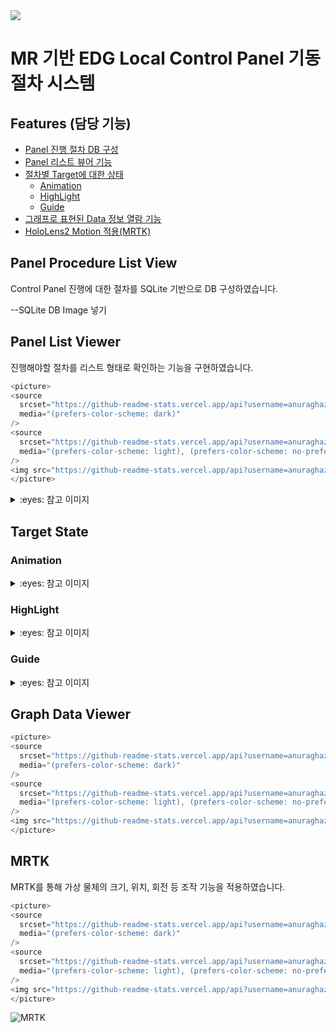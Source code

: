 <img src="https://capsule-render.vercel.app/api?type=waving&color=auto&height=200&section=header&text=CyberPlant-MR&fontSize=80" /> 

# MR 기반 EDG Local Control Panel 기동 절차 시스템

## Features (담당 기능)

-   [Panel 진행 절차 DB 구성](#panel-procedure-list-view)
-   [Panel 리스트 뷰어 기능](#panel-list-viewer)
-   [절차별 Target에 대한 상태](#target-state)
    -   [Animation](#animation)
    -   [HighLight](#highlight)
    -   [Guide](#guide)
-   [그래프로 표현된 Data 정보 열람 기능](#graph-data-viewer)
-   [HoloLens2 Motion 적용(MRTK)](#mrtk)
    
## Panel Procedure List View

Control Panel 진행에 대한 절차를 SQLite 기반으로 DB 구성하였습니다.

--SQLite DB Image 넣기

## Panel List Viewer

진행해야할 절차를 리스트 형태로 확인하는 기능을 구현하였습니다.

```c#
<picture>
<source 
  srcset="https://github-readme-stats.vercel.app/api?username=anuraghazra&show_icons=true&theme=dark"
  media="(prefers-color-scheme: dark)"
/>
<source
  srcset="https://github-readme-stats.vercel.app/api?username=anuraghazra&show_icons=true"
  media="(prefers-color-scheme: light), (prefers-color-scheme: no-preference)"
/>
<img src="https://github-readme-stats.vercel.app/api?username=anuraghazra&show_icons=true" />
</picture>
```

<details>
<summary>:eyes: 참고 이미지</summary>

<picture>
<source 
  srcset="https://github-readme-stats.vercel.app/api?username=anuraghazra&show_icons=true&theme=dark"
  media="(prefers-color-scheme: dark)"
/>
<source
  srcset="https://github-readme-stats.vercel.app/api?username=anuraghazra&show_icons=true"
  media="(prefers-color-scheme: light), (prefers-color-scheme: no-preference)"
/>
<img src="https://github-readme-stats.vercel.app/api?username=anuraghazra&show_icons=true" />
</picture>

</details>

## Target State

### Animation

<details>
<summary>:eyes: 참고 이미지</summary>

<picture>
<source 
  srcset="https://github-readme-stats.vercel.app/api?username=anuraghazra&show_icons=true&theme=dark"
  media="(prefers-color-scheme: dark)"
/>
<source
  srcset="https://github-readme-stats.vercel.app/api?username=anuraghazra&show_icons=true"
  media="(prefers-color-scheme: light), (prefers-color-scheme: no-preference)"
/>
<img src="https://github-readme-stats.vercel.app/api?username=anuraghazra&show_icons=true" />
</picture>

</details>

### HighLight

<details>
<summary>:eyes: 참고 이미지</summary>

<picture>
<source 
  srcset="https://github-readme-stats.vercel.app/api?username=anuraghazra&show_icons=true&theme=dark"
  media="(prefers-color-scheme: dark)"
/>
<source
  srcset="https://github-readme-stats.vercel.app/api?username=anuraghazra&show_icons=true"
  media="(prefers-color-scheme: light), (prefers-color-scheme: no-preference)"
/>
<img src="https://github-readme-stats.vercel.app/api?username=anuraghazra&show_icons=true" />
</picture>

</details>

### Guide

<details>
<summary>:eyes: 참고 이미지</summary>

<picture>
<source 
  srcset="https://github-readme-stats.vercel.app/api?username=anuraghazra&show_icons=true&theme=dark"
  media="(prefers-color-scheme: dark)"
/>
<source
  srcset="https://github-readme-stats.vercel.app/api?username=anuraghazra&show_icons=true"
  media="(prefers-color-scheme: light), (prefers-color-scheme: no-preference)"
/>
<img src="https://github-readme-stats.vercel.app/api?username=anuraghazra&show_icons=true" />
</picture>

</details>

## Graph Data Viewer

```c#
<picture>
<source 
  srcset="https://github-readme-stats.vercel.app/api?username=anuraghazra&show_icons=true&theme=dark"
  media="(prefers-color-scheme: dark)"
/>
<source
  srcset="https://github-readme-stats.vercel.app/api?username=anuraghazra&show_icons=true"
  media="(prefers-color-scheme: light), (prefers-color-scheme: no-preference)"
/>
<img src="https://github-readme-stats.vercel.app/api?username=anuraghazra&show_icons=true" />
</picture>
```

## MRTK

MRTK를 통해 가상 물체의 크기, 위치, 회전 등 조작 기능을 적용하였습니다.

```c#
<picture>
<source 
  srcset="https://github-readme-stats.vercel.app/api?username=anuraghazra&show_icons=true&theme=dark"
  media="(prefers-color-scheme: dark)"
/>
<source
  srcset="https://github-readme-stats.vercel.app/api?username=anuraghazra&show_icons=true"
  media="(prefers-color-scheme: light), (prefers-color-scheme: no-preference)"
/>
<img src="https://github-readme-stats.vercel.app/api?username=anuraghazra&show_icons=true" />
</picture>
```

![MRTK](https://user-images.githubusercontent.com/47016363/217986555-00894438-ebaa-4e50-9ef7-49df1b70e041.png)


